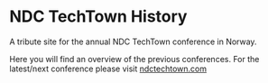 # NDC TechTown History

A tribute site for the annual NDC TechTown conference in Norway.

Here you will find an overview of the previous conferences. 
For the latest/next conference please visit [ndctechtown.com](https://ndctechtown.com)
